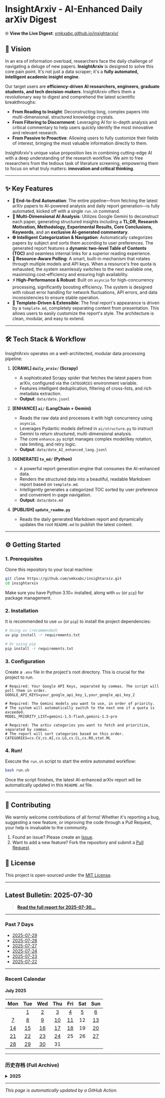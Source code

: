 # InsightArxiv - AI-Enhanced Daily arXiv Digest

🌐 **View the Live Digest**: [xmkxabc.github.io/insightarxiv/](https://xmkxabc.github.io/InsightArxiv)

## 🚀 Vision

In an era of information overload, researchers face the daily challenge of navigating a deluge of new papers. **InsightArxiv** is designed to solve this core pain point. It's not just a data scraper; it's a **fully automated, intelligent academic insight engine**.

Our target users are **efficiency-driven AI researchers, engineers, graduate students, and tech decision-makers**. InsightArxiv offers them a revolutionary way to digest and comprehend the latest scientific breakthroughs:

*   **From Reading to Insight**: Deconstructing long, complex papers into multi-dimensional, structured knowledge crystals.
*   **From Filtering to Discernment**: Leveraging AI for in-depth analysis and critical commentary to help users quickly identify the most innovative and relevant research.
*   **From Passive to Proactive**: Allowing users to fully customize their fields of interest, bringing the most valuable information directly to them.

InsightArxiv's unique value proposition lies in combining cutting-edge AI with a deep understanding of the research workflow. We aim to free researchers from the tedious task of literature screening, empowering them to focus on what truly matters: **innovation and critical thinking**.

---

## ✨ Key Features

*   **🤖 End-to-End Automation**: The entire pipeline—from fetching the latest arXiv papers to AI-powered analysis and daily report generation—is fully automated, kicked off with a single `run.sh` command.
*   **🧠 Multi-Dimensional AI Analysis**: Utilizes Google Gemini to deconstruct each paper, generating structured insights including a **TL;DR, Research Motivation, Methodology, Experimental Results, Core Conclusions, Keywords**, and an **exclusive AI-generated commentary**.
*   **🌐 Intelligent Categorization & Navigation**: Automatically categorizes papers by subject and sorts them according to user preferences. The generated report features a **dynamic two-level Table of Contents (TOC)** and seamless internal links for a superior reading experience.
*   **🔄 Resource-Aware Polling**: A smart, built-in mechanism that rotates through multiple models and API keys. When a resource's free quota is exhausted, the system seamlessly switches to the next available one, maximizing cost-efficiency and ensuring high availability.
*   **⚡️ High-Performance & Robust**: Built on `asyncio` for high-concurrency processing, significantly boosting efficiency. The system is designed with robust error handling for network fluctuations, API errors, and data inconsistencies to ensure stable operation.
*   **🎨 Template-Driven & Extensible**: The final report's appearance is driven by a `template.md`, completely separating content from presentation. This allows users to easily customize the report's style. The architecture is clean, modular, and easy to extend.

---

## 🛠️ Tech Stack & Workflow

InsightArxiv operates on a well-architected, modular data processing pipeline:

1.  **[CRAWL] `daily_arxiv/` (Scrapy)**
    *   A sophisticated Scrapy spider that fetches the latest papers from arXiv, configured via the `CATEGORIES` environment variable.
    *   Features intelligent deduplication, filtering of cross-lists, and rich metadata extraction.
    *   **Output**: `data/date.jsonl`

2.  **[ENHANCE] `ai/` (LangChain + Gemini)**
    *   Reads the raw data and processes it with high concurrency using `asyncio`.
    *   Leverages Pydantic models defined in `ai/structure.py` to instruct Gemini to return structured, multi-dimensional analysis.
    *   The core `enhance.py` script manages complex model/key rotation, rate limiting, and retry logic.
    *   **Output**: `data/date_AI_enhanced_lang.jsonl`

3.  **[GENERATE] `to_md/` (Python)**
    *   A powerful report generation engine that consumes the AI-enhanced data.
    *   Renders the structured data into a beautiful, readable Markdown report based on `template.md`.
    *   Intelligently generates a categorized TOC sorted by user preference and convenient in-page navigation.
    *   **Output**: `data/date.md`

4.  **[PUBLISH] `update_readme.py`**
    *   Reads the daily generated Markdown report and dynamically updates the root `README.md` to publish the latest content.

---

## ⚙️ Getting Started

### 1. Prerequisites

Clone this repository to your local machine:
```bash
git clone https://github.com/xmkxabc/insightarxiv.git
cd insightarxiv
```
Make sure you have Python 3.10+ installed, along with `uv` (or `pip`) for package management.

### 2. Installation

It is recommended to use `uv` (or `pip`) to install the project dependencies:
```bash
# Using uv (recommended)
uv pip install -r requirements.txt

# Or using pip
pip install -r requirements.txt
```

### 3. Configuration

Create a `.env` file in the project's root directory. This is crucial for the project to run.

```env
# Required: Your Google API Keys, separated by commas. The script will poll them in order.
GOOGLE_API_KEYS=your_google_api_key_1,your_google_api_key_2

# Required: The Gemini models you want to use, in order of priority.
# The system will automatically switch to the next one if a quota is exceeded.
MODEL_PRIORITY_LIST=gemini-1.5-flash,gemini-1.5-pro

# Required: The arXiv categories you want to fetch and prioritize, separated by commas.
# The report will sort categories based on this order.
CATEGORIES=cs.CV,cs.AI,cs.LG,cs.CL,cs.RO,stat.ML
```

### 4. Run!

Execute the `run.sh` script to start the entire automated workflow:

```bash
bash run.sh
```

Once the script finishes, the latest AI-enhanced arXiv report will be automatically updated in this `README.md` file.

---

## 🤝 Contributing

We warmly welcome contributions of all forms! Whether it's reporting a bug, suggesting a new feature, or improving the code through a Pull Request, your help is invaluable to the community.

1.  Found an issue? Please create an [Issue](https://github.com/xmkxabc/InsightArxiv/issues).
2.  Want to add a new feature? Fork the repository and submit a [Pull Request](https://github.com/xmkxabc/daae/pulls).

## 📜 License

This project is open-sourced under the [MIT License](LICENSE).

---

## **Latest Bulletin: 2025-07-30**

> [**Read the full report for 2025-07-30...**](./data/2025-07-30.md)

---

### **Past 7 Days**

- [2025-07-29](./data/2025-07-29.md)
- [2025-07-28](./data/2025-07-28.md)
- [2025-07-27](./data/2025-07-27.md)
- [2025-07-24](./data/2025-07-24.md)
- [2025-07-23](./data/2025-07-23.md)
- [2025-07-22](./data/2025-07-22.md)


---

### **Recent Calendar**

#### July 2025

| Mon | Tue | Wed | Thu | Fri | Sat | Sun |
|:---:|:---:|:---:|:---:|:---:|:---:|:---:|
|   | [1](./data/2025-07-01.md) | [2](./data/2025-07-02.md) | [3](./data/2025-07-03.md) | [4](./data/2025-07-04.md) | [5](./data/2025-07-05.md) | [6](./data/2025-07-06.md) |
| [7](./data/2025-07-07.md) | [8](./data/2025-07-08.md) | [9](./data/2025-07-09.md) | [10](./data/2025-07-10.md) | [11](./data/2025-07-11.md) | 12 | [13](./data/2025-07-13.md) |
| [14](./data/2025-07-14.md) | [15](./data/2025-07-15.md) | [16](./data/2025-07-16.md) | [17](./data/2025-07-17.md) | [18](./data/2025-07-18.md) | 19 | [20](./data/2025-07-20.md) |
| [21](./data/2025-07-21.md) | [22](./data/2025-07-22.md) | [23](./data/2025-07-23.md) | [24](./data/2025-07-24.md) | 25 | 26 | [27](./data/2025-07-27.md) |
| [28](./data/2025-07-28.md) | [29](./data/2025-07-29.md) | [30](./data/2025-07-30.md) | 31 |   |   |   |


---

### **历史存档 (Full Archive)**

<details>
<summary><strong>2025</strong></summary>

<details>
<summary>June</summary>

- [2025-06-30](./data/2025-06-30.md)
- [2025-06-29](./data/2025-06-29.md)
- [2025-06-28](./data/2025-06-28.md)
- [2025-06-27](./data/2025-06-27.md)
- [2025-06-26](./data/2025-06-26.md)
- [2025-06-25](./data/2025-06-25.md)
- [2025-06-24](./data/2025-06-24.md)
- [2025-06-23](./data/2025-06-23.md)
- [2025-06-22](./data/2025-06-22.md)
- [2025-06-21](./data/2025-06-21.md)
- [2025-06-20](./data/2025-06-20.md)
- [2025-06-19](./data/2025-06-19.md)
- [2025-06-18](./data/2025-06-18.md)
- [2025-06-17](./data/2025-06-17.md)
- [2025-06-16](./data/2025-06-16.md)
- [2025-06-15](./data/2025-06-15.md)
- [2025-06-14](./data/2025-06-14.md)
- [2025-06-13](./data/2025-06-13.md)
- [2025-06-12](./data/2025-06-12.md)
- [2025-06-11](./data/2025-06-11.md)
- [2025-06-10](./data/2025-06-10.md)
- [2025-06-09](./data/2025-06-09.md)
- [2025-06-08](./data/2025-06-08.md)
- [2025-06-07](./data/2025-06-07.md)
- [2025-06-06](./data/2025-06-06.md)
- [2025-06-05](./data/2025-06-05.md)
- [2025-06-04](./data/2025-06-04.md)
- [2025-06-03](./data/2025-06-03.md)
- [2025-06-02](./data/2025-06-02.md)
- [2025-06-01](./data/2025-06-01.md)

</details>
<details>
<summary>May</summary>

- [2025-05-31](./data/2025-05-31.md)
- [2025-05-30](./data/2025-05-30.md)
- [2025-05-29](./data/2025-05-29.md)
- [2025-05-28](./data/2025-05-28.md)
- [2025-05-27](./data/2025-05-27.md)
- [2025-05-26](./data/2025-05-26.md)
- [2025-05-25](./data/2025-05-25.md)
- [2025-05-24](./data/2025-05-24.md)
- [2025-05-23](./data/2025-05-23.md)
- [2025-05-22](./data/2025-05-22.md)
- [2025-05-21](./data/2025-05-21.md)
- [2025-05-20](./data/2025-05-20.md)
- [2025-05-19](./data/2025-05-19.md)
- [2025-05-18](./data/2025-05-18.md)
- [2025-05-17](./data/2025-05-17.md)
- [2025-05-16](./data/2025-05-16.md)
- [2025-05-15](./data/2025-05-15.md)
- [2025-05-14](./data/2025-05-14.md)
- [2025-05-13](./data/2025-05-13.md)
- [2025-05-12](./data/2025-05-12.md)
- [2025-05-11](./data/2025-05-11.md)
- [2025-05-10](./data/2025-05-10.md)
- [2025-05-09](./data/2025-05-09.md)
- [2025-05-08](./data/2025-05-08.md)
- [2025-05-07](./data/2025-05-07.md)
- [2025-05-06](./data/2025-05-06.md)
- [2025-05-05](./data/2025-05-05.md)
- [2025-05-04](./data/2025-05-04.md)
- [2025-05-03](./data/2025-05-03.md)
- [2025-05-02](./data/2025-05-02.md)
- [2025-05-01](./data/2025-05-01.md)

</details>
<details>
<summary>April</summary>

- [2025-04-30](./data/2025-04-30.md)
- [2025-04-29](./data/2025-04-29.md)
- [2025-04-28](./data/2025-04-28.md)
- [2025-04-27](./data/2025-04-27.md)
- [2025-04-26](./data/2025-04-26.md)
- [2025-04-25](./data/2025-04-25.md)
- [2025-04-24](./data/2025-04-24.md)
- [2025-04-23](./data/2025-04-23.md)
- [2025-04-22](./data/2025-04-22.md)
- [2025-04-21](./data/2025-04-21.md)
- [2025-04-20](./data/2025-04-20.md)
- [2025-04-19](./data/2025-04-19.md)
- [2025-04-18](./data/2025-04-18.md)
- [2025-04-17](./data/2025-04-17.md)
- [2025-04-16](./data/2025-04-16.md)
- [2025-04-15](./data/2025-04-15.md)
- [2025-04-14](./data/2025-04-14.md)
- [2025-04-13](./data/2025-04-13.md)
- [2025-04-12](./data/2025-04-12.md)
- [2025-04-11](./data/2025-04-11.md)
- [2025-04-10](./data/2025-04-10.md)
- [2025-04-09](./data/2025-04-09.md)
- [2025-04-08](./data/2025-04-08.md)
- [2025-04-07](./data/2025-04-07.md)
- [2025-04-06](./data/2025-04-06.md)
- [2025-04-05](./data/2025-04-05.md)
- [2025-04-04](./data/2025-04-04.md)
- [2025-04-03](./data/2025-04-03.md)
- [2025-04-02](./data/2025-04-02.md)
- [2025-04-01](./data/2025-04-01.md)

</details>
<details>
<summary>March</summary>

- [2025-03-31](./data/2025-03-31.md)
- [2025-03-30](./data/2025-03-30.md)
- [2025-03-29](./data/2025-03-29.md)
- [2025-03-28](./data/2025-03-28.md)
- [2025-03-27](./data/2025-03-27.md)
- [2025-03-26](./data/2025-03-26.md)
- [2025-03-25](./data/2025-03-25.md)
- [2025-03-24](./data/2025-03-24.md)
- [2025-03-23](./data/2025-03-23.md)
- [2025-03-22](./data/2025-03-22.md)
- [2025-03-21](./data/2025-03-21.md)
- [2025-03-20](./data/2025-03-20.md)
- [2025-03-19](./data/2025-03-19.md)
- [2025-03-18](./data/2025-03-18.md)

</details>

</details>


---
*This page is automatically updated by a GitHub Action.*

